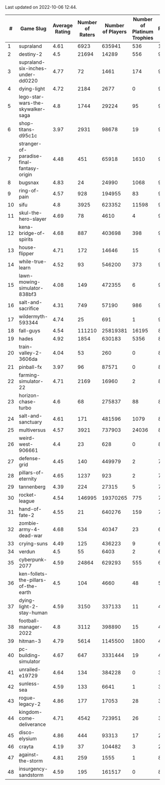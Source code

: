 Last updated on 2022-10-06 12:44.


|#|Game Slug|Average Rating|Number of Raters|Number of Players|Number of Platinum Trophies|Max Rarity (%)|
|---|---|---|---|---|---|---|
|1|supraland|4.61|6923|635941|536|100|
|2|destiny-2|4.5|21694|14289|556|99|
|3|supraland-six-inches-under-dd0220|4.77|72|1461|174|99|
|4|dying-light|4.72|2184|2677|0|98|
|5|lego-star-wars-the-skywalker-saga|4.8|1744|29224|95|98|
|6|shop-titans-d95c1c|3.97|2931|98678|19|98|
|7|stranger-of-paradise-final-fantasy-origin|4.48|451|65918|1610|98|
|8|bugsnax|4.83|24|24990|1068|97|
|9|ring-of-pain|4.57|928|194955|83|97|
|10|sifu|4.8|3925|623352|11598|96|
|11|skul-the-hero-slayer|4.69|78|4610|4|96|
|12|kena-bridge-of-spirits|4.68|887|403698|398|94|
|13|house-flipper|4.71|172|14646|15|93|
|14|while-true-learn|4.52|93|546200|373|93|
|15|lawn-mowing-simulator-838bf3|4.08|149|472355|6|91|
|16|salt-and-sacrifice|4.31|749|57190|986|91|
|17|wildermyth-593344|4.74|25|691|1|90|
|18|fall-guys|4.54|111210|25819381|16195|89|
|19|hades|4.92|1854|630183|5356|89|
|20|train-valley-2-3606da|4.04|53|260|0|88|
|21|pinball-fx|3.97|96|87571|0|86|
|22|farming-simulator-22|4.71|2169|16960|2|84|
|23|horizon-chase-turbo|4.6|68|275837|88|83|
|24|salt-and-sanctuary|4.61|171|481596|1079|83|
|25|multiversus|4.57|3921|737903|24036|81|
|26|weird-west-906661|4.4|23|628|0|80|
|27|defense-grid|4.45|140|449979|2|79|
|28|pillars-of-eternity|4.65|1237|923|2|79|
|29|tannenberg|4.39|224|27315|5|77|
|30|rocket-league|4.54|146995|19370265|775|74|
|31|hand-of-fate-2|4.55|21|640276|159|72|
|32|zombie-army-4-dead-war|4.68|534|40347|23|66|
|33|crying-suns|4.49|125|436223|9|65|
|34|verdun|4.5|55|6403|2|65|
|35|cyberpunk-2077|4.59|24864|629293|555|61|
|36|ken-follets-the-pillars-of-the-earth|4.5|104|4660|48|58|
|37|dying-light-2-stay-human|4.59|3150|337133|11|48|
|38|football-manager-2022|4.8|3112|398890|15|48|
|39|hitman-3|4.79|5614|1145500|1800|48|
|40|pc-building-simulator|4.67|647|3331444|19|47|
|41|unrailed-e19729|4.64|134|384228|0|39|
|42|sunless-sea|4.59|133|6641|1|38|
|43|rogue-legacy-2|4.86|177|17053|28|36|
|44|kingdom-come-deliverance|4.71|4542|723951|26|30|
|45|disco-elysium|4.86|444|93313|17|28|
|46|crayta|4.19|37|104482|3|22|
|47|against-the-storm|4.81|259|1555|1|8|
|48|insurgency-sandstorm|4.59|195|161517|0|8|
